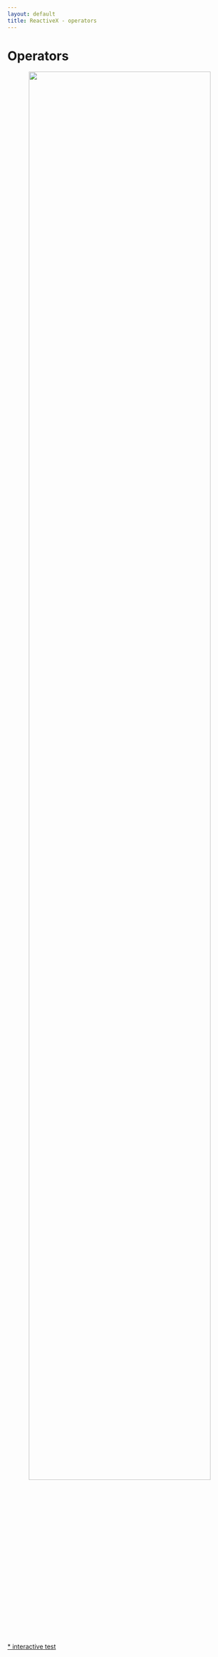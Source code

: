 ```yaml
---
layout: default
title: ReactiveX - operators
---
```


<div id="home">
  <h1>Operators</h1>
  <p>
    <center>
        <img src="{{ site.url }}/operators/map.png" style="width: 90%;" />
    </center>
  </p>
  <a href="./test.html">* interactive test</a>
</div>



